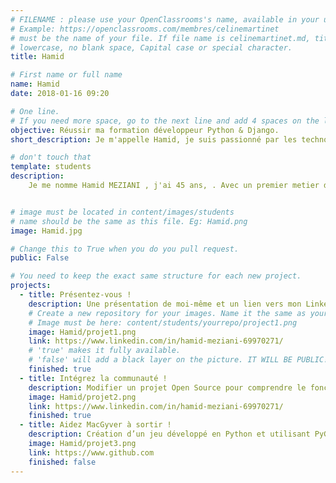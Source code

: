 ```yaml
---
# FILENAME : please use your OpenClassrooms's name, available in your url.
# Example: https://openclassrooms.com/membres/celinemartinet
# must be the name of your file. If file name is celinemartinet.md, title is celinemartinet.
# lowercase, no blank space, Capital case or special character.
title: Hamid

# First name or full name
name: Hamid
date: 2018-01-16 09:20

# One line.
# If you need more space, go to the next line and add 4 spaces on the left, as in 'description'.
objective: Réussir ma formation développeur Python & Django.
short_description: Je m'appelle Hamid, je suis passionné par les technologies web  ,j'aime voyager découvrir d'autre cultures  .

# don't touch that
template: students
description:
    Je me nomme Hamid MEZIANI , j'ai 45 ans, . Avec un premier metier dans la grande distribution pendant 10 ans ,j'ai voulu le changement dans ma vie professionnel et me formé au metier de développeur ,pour cela j'ai utilisé pendant 6 ans Webdev EDI de pcsoft ,mais aujourd'hui j'aspire a devenir développeur en python pour réalisé mes propre projets logiciels en intelligence artificielle dans l'avenir .


# image must be located in content/images/students
# name should be the same as this file. Eg: Hamid.png
image: Hamid.jpg

# Change this to True when you do you pull request.
public: False

# You need to keep the exact same structure for each new project.
projects:
  - title: Présentez-vous !
    description: Une présentation de moi-même et un lien vers mon LinkedIn.
    # Create a new repository for your images. Name it the same as your nickname and profile picture.
    # Image must be here: content/students/yourrepo/project1.png
    image: Hamid/projet1.png
    link: https://www.linkedin.com/in/hamid-meziani-69970271/
    # 'true' makes it fully available.
    # 'false' will add a black layer on the picture. IT WILL BE PUBLIC!
    finished: true
  - title: Intégrez la communauté !
    description: Modifier un projet Open Source pour comprendre le fonctionnement de Git, de Github et des pull requests. 
    image: Hamid/projet2.png
    link: https://www.linkedin.com/in/hamid-meziani-69970271/
    finished: true
  - title: Aidez MacGyver à sortir !
    description: Création d’un jeu développé en Python et utilisant PyGame.
    image: Hamid/projet3.png
    link: https://www.github.com
    finished: false
---
```

